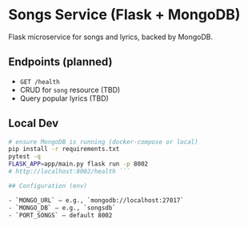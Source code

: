 # Songs Service (Flask + MongoDB)

Flask microservice for songs and lyrics, backed by MongoDB.

## Endpoints (planned)
- `GET /health`    
- CRUD for `song` resource (TBD)    
- Query popular lyrics (TBD)

## Local Dev
```bash
# ensure MongoDB is running (docker-compose or local)
pip install -r requirements.txt
pytest -q
FLASK_APP=app/main.py flask run -p 8002
# http://localhost:8002/health ```

## Configuration (env)

- `MONGO_URL` — e.g., `mongodb://localhost:27017`    
- `MONGO_DB` — e.g., `songsdb`    
- `PORT_SONGS` — default 8002
